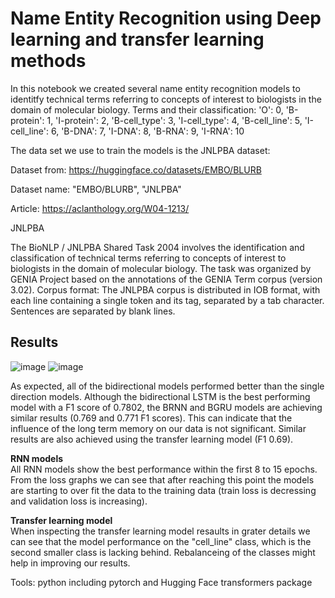 # Name Entity Recognition using Deep learning and transfer learning methods

In this notebook we created several name entity recognition models to identitfy technical terms referring to concepts of interest to biologists in the domain of molecular biology.
Terms and their classification:
'O': 0, 'B-protein': 1, 'I-protein': 2, 'B-cell_type': 3, 'I-cell_type': 4, 'B-cell_line': 5, 'I-cell_line': 6, 'B-DNA': 7, 'I-DNA': 8, 'B-RNA': 9, 'I-RNA': 10

The data set we use to train the models is the JNLPBA dataset:

Dataset from: https://huggingface.co/datasets/EMBO/BLURB

Dataset name: "EMBO/BLURB", "JNLPBA"

Article: https://aclanthology.org/W04-1213/

JNLPBA

The BioNLP / JNLPBA Shared Task 2004 involves the identification and classification of technical terms referring to concepts of interest to biologists in the domain of molecular biology. The task was organized by GENIA Project based on the annotations of the GENIA Term corpus (version 3.02). Corpus format: The JNLPBA corpus is distributed in IOB format, with each line containing a single token and its tag, separated by a tab character. Sentences are separated by blank lines.

## Results
![image](https://user-images.githubusercontent.com/62335786/176397231-8b73ead5-93b0-45fe-998c-d2851d7a5e99.png)
![image](https://user-images.githubusercontent.com/62335786/176397679-1ca8f994-f63c-4934-b1c1-bfd8fc7bc321.png)


As expected, all of the bidirectional models performed better than the single direction models.
Although the bidirectional LSTM is the best performing model with a F1 score of 0.7802, the BRNN and BGRU models are achieving similar results (0.769 and 0.771 F1 scores). This can indicate that the influence of the long term memory on our data is not significant.
Similar results are also achieved using the transfer learning model (F1 0.69).

**RNN models**  
All RNN models show the best performance within the first 8 to 15 epochs. From the loss graphs we can see that after reaching this point the models are starting to over fit the data to the training data (train loss is decressing and validation loss is increasing).

**Transfer learning model**  
When inspecting the transfer learning model resaults in grater details we can see that the model performance on the "cell_line" class, which is the second smaller class is lacking behind. Rebalanceing of the classes might help in improving our results.  

Tools: python including pytorch and Hugging Face transformers package
